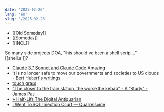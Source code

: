 ```yaml
---
date: '2025-02-26'
lang: 'en'
slug: '/2025-02-26'
---
```


- [[Old Someday]]
- [[Someday]]
- [[INCL]]

So many side projects DOA, "this should've been a shell script..." [[shell.ai]]?

- [Claude 3.7 Sonnet and Claude Code](https://www.anthropic.com/news/claude-3-7-sonnet) Amazing
- [It is no longer safe to move our governments and societies to US clouds - Bert Hubert's writings](https://berthub.eu/articles/posts/you-can-no-longer-base-your-government-and-society-on-us-clouds/)
- [touch grass](https://touchgrass.now/)
- ["The closer to the train station, the worse the kebab" - A "Study" - James Pae](https://www.jmspae.se/write-ups/kebabs-train-stations/)
- [» Half-Life The Digital Antiquarian](https://www.filfre.net/2024/12/half-life/)
- [I Went To SQL Injection Court — Quarrelsome](https://sockpuppet.org/blog/2025/02/09/fixing-illinois-foia/)
